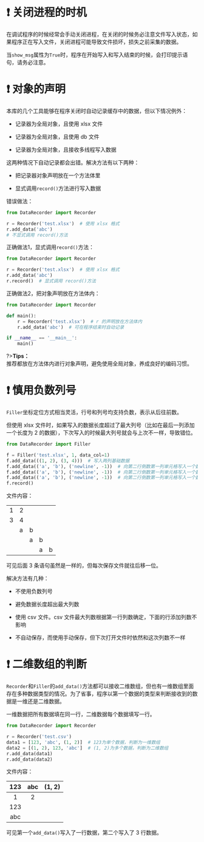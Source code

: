 # ❗ 关闭进程的时机

在调试程序的时候经常会手动关闭进程，在关闭的时候务必注意文件写入状态，如果程序正在写入文件，关闭进程可能导致文件损坏，损失之前采集的数据。

当`show_msg`属性为`True`时，程序在开始写入和写入结束的时候，会打印提示语句，请务必注意。

# ❗ 对象的声明

本库的几个工具能够在程序关闭时自动记录缓存中的数据，但以下情况例外：

- 记录器为全局对象，且使用 xlsx 文件

- 记录器为全局对象，且使用 db 文件

- 记录器为全局对象，且接收多线程写入数据

这两种情况下自动记录都会出错。解决方法有以下两种：

- 把记录器对象声明放在一个方法体里

- 显式调用`record()`方法进行写入数据

错误做法：

```python
from DataRecorder import Recorder

r = Recorder('test.xlsx')  # 使用 xlsx 格式
r.add_data('abc')
# 不显式调用 record()方法
```

正确做法1，显式调用`record()`方法：

```python
from DataRecorder import Recorder

r = Recorder('test.xlsx')  # 使用 xlsx 格式
r.add_data('abc')
r.record()  # 显式调用 record()方法
```

正确做法2，把对象声明放在方法体内：

```python
from DataRecorder import Recorder

def main():
    r = Recorder('test.xlsx')  # r 的声明放在方法体内
    r.add_data('abc')  # 可在程序结束时自动记录

if __name__ == '__main__':
    main()
```

?>**Tips：**<br>推荐都放在方法体内进行对象声明，避免使用全局对象，养成良好的编码习惯。

# ❗ 慎用负数列号

`Filler`坐标定位方式相当灵活，行号和列号均支持负数，表示从后往前数。

但使用 xlsx 文件时，如果写入的数据长度超过了最大列号（比如在最后一列添加一个长度为 2 的数据），下次写入的时候最大列号就会与上次不一样，导致错位。

```python
from DataRecorder import Filler

f = Filler('test.xlsx', 1, data_col=1)
f.add_data(((1, 2), (3, 4)))  # 写入两列基础数据
f.add_data(('a', 'b'), ('newline', -1))  # 向第二行倒数第一列单元格写入一个数据
f.add_data(('a', 'b'), ('newline', -1))  # 向第二行倒数第一列单元格写入一个数据
f.add_data(('a', 'b'), ('newline', -1))  # 向第二行倒数第一列单元格写入一个数据
f.record()
```

文件内容：

|     |     |     |     |     |
| --- | --- | --- | --- | --- |
| 1   | 2   |     |     |     |
| 3   | 4   |     |     |     |
|     | a   | b   |     |     |
|     |     | a   | b   |     |
|     |     |     | a   | b   |

可见后面 3 条语句虽然是一样的，但每次保存文件就往后移一位。

解决方法有几种：

- 不使用负数列号

- 避免数据长度超出最大列数

- 使用 csv 文件。csv 文件最大列数根据第一行列数确定，下面的行添加列数不影响

- 不自动保存，而使用手动保存，但下次打开文件时依然和这次列数不一样

# ❗ 二维数组的判断

`Recorder`和`Filler`的`add_data()`方法都可以接收二维数组，但也有一维数组里面存在多种数据类型的情况。为了省事，程序以第一个数据的类型来判断接收到的数据是一维还是二维数据。

一维数据把所有数据填在同一行，二维数据每个数据填写一行。

```python
from DataRecorder import Recorder

r = Recorder('test.csv')
data1 = [123, 'abc', (1, 2)]  # 123为单个数据，判断为一维数组
data2 = [(1, 2), 123, 'abc']  # (1, 2)为多个数据，判断为二维数组
r.add_data(data1)
r.add_data(data2)
```

文件内容：

| 123 | abc | (1, 2) |
|:---:|:---:|:------:|
| 1   | 2   |        |
| 123 |     |        |
| abc |     |        |

可见第一个`add_data()`写入了一行数据，第二个写入了 3 行数据。
